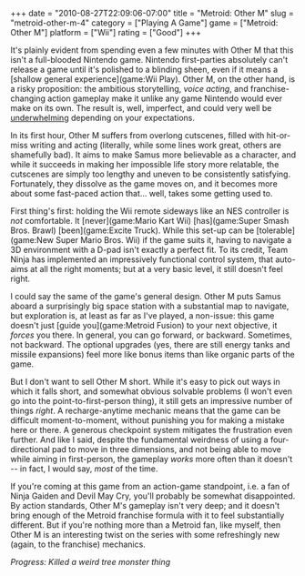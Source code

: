 +++
date = "2010-08-27T22:09:06-07:00"
title = "Metroid: Other M"
slug = "metroid-other-m-4"
category = ["Playing A Game"]
game = ["Metroid: Other M"]
platform = ["Wii"]
rating = ["Good"]
+++

It's plainly evident from spending even a few minutes with Other M that this isn't a full-blooded Nintendo game.  Nintendo first-parties absolutely can't release a game until it's polished to a blinding sheen, even if it means a [shallow general experience](game:Wii Play).  Other M, on the other hand, is a risky proposition: the ambitious storytelling, <i>voice acting</i>, and franchise-changing action gameplay make it unlike any game Nintendo would ever make on its own.  The result is, well, imperfect, and could very well be <a href="http://www.destructoid.com/review-metroid-other-m-182449.phtml">underwhelming</a> depending on your expectations.

In its first hour, Other M suffers from overlong cutscenes, filled with hit-or-miss writing and acting (literally, while some lines work great, others are shamefully bad).  It aims to make Samus more believable as a character, and while it succeeds in making her impossible life story more relatable, the cutscenes are simply too lengthy and uneven to be consistently satisfying.  Fortunately, they dissolve as the game moves on, and it becomes more about some fast-paced action that... well, takes some getting used to.

First thing's first: holding the Wii remote sideways like an NES controller is <i>not</i> comfortable.  It [never](game:Mario Kart Wii) [has](game:Super Smash Bros. Brawl) [been](game:Excite Truck).  While this set-up can be [tolerable](game:New Super Mario Bros. Wii) if the game suits it, having to navigate a 3D environment with a D-pad isn't exactly a perfect fit.  To its credit, Team Ninja has implemented an impressively functional control system, that auto-aims at all the right moments; but at a very basic level, it still doesn't feel right.

I could say the same of the game's general design.  Other M puts Samus aboard a surprisingly big space station with a substantial map to navigate, but exploration is, at least as far as I've played, a non-issue: this game doesn't just [guide you](game:Metroid Fusion) to your next objective, it <i>forces</i> you there.  In general, you can go forward, or backward.  Sometimes, not backward.  The optional upgrades (yes, there are still energy tanks and missile expansions) feel more like bonus items than like organic parts of the game.

But I don't want to sell Other M short.  While it's easy to pick out ways in which it falls short, and somewhat obvious solvable problems (I won't even go into the point-to-first-person thing), it still gets an impressive number of things <i>right</i>.  A recharge-anytime mechanic means that the game can be difficult moment-to-moment, without punishing you for making a mistake here or there.  A generous checkpoint system mitigates the frustration even further.  And like I said, despite the fundamental weirdness of using a four-directional pad to move in three dimensions, and not being able to move while aiming in first-person, the gameplay <i>works</i> more often than it doesn't -- in fact, I would say, <i>most</i> of the time.

If you're coming at this game from an action-game standpoint, i.e. a fan of Ninja Gaiden and Devil May Cry, you'll probably be somewhat disappointed.  By action standards, Other M's gameplay isn't very deep; and it doesn't bring enough of the Metroid franchise formula with it to feel substantially different.  But if you're nothing more than a Metroid fan, like myself, then Other M is an interesting twist on the series with some refreshingly new (again, to the franchise) mechanics.

<i>Progress: Killed a weird tree monster thing</i>